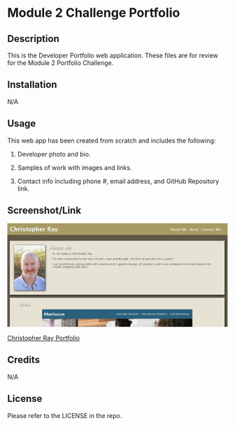 # Module 2 Challenge Portfolio

## Description

This is the Developer Portfolio web application. These files are for review for the Module 2 Portfolio Challenge.

## Installation

N/A

## Usage

This web app has been created from scratch and includes the following:

1. Developer photo and bio.

2. Samples of work with images and links.

3. Contact info including phone #, email address, and GitHub Repository link.

## Screenshot/Link

![Christopher Ray Portfolio](./assets/images/Portfolio_Screenshot.png)

[Christopher Ray Portfolio](https://cray412.github.io/Module-2-Challenge-Portfolio/)

## Credits

N/A

## License

Please refer to the LICENSE in the repo.